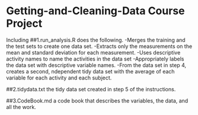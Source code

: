 # Getting-and-Cleaning-Data Course Project
Including
##1.run_analysis.R
  does the following. 
-Merges the training and the test sets to create one data set.
-Extracts only the measurements on the mean and standard deviation for each measurement. 
-Uses descriptive activity names to name the activities in the data set
-Appropriately labels the data set with descriptive variable names. 
-From the data set in step 4, creates a second, ndependent tidy data set with the average of each variable for each activity and each subject.

##2.tidydata.txt
  the tidy data set created in step 5 of the instructions.
  
##3.CodeBook.md
  a code book that describes the variables, the data, and all the work.
